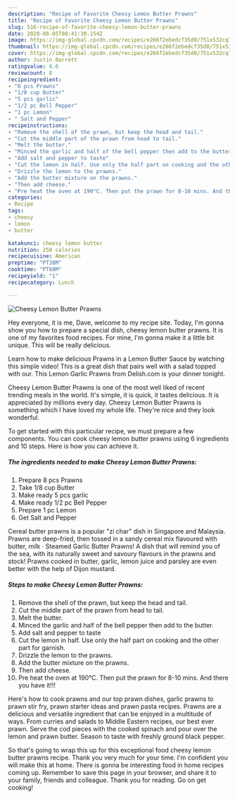 ```yaml
---
description: "Recipe of Favorite Cheesy Lemon Butter Prawns"
title: "Recipe of Favorite Cheesy Lemon Butter Prawns"
slug: 516-recipe-of-favorite-cheesy-lemon-butter-prawns
date: 2020-08-05T08:41:30.154Z
image: https://img-global.cpcdn.com/recipes/e266f2ebedcf35d0/751x532cq70/cheesy-lemon-butter-prawns-recipe-main-photo.jpg
thumbnail: https://img-global.cpcdn.com/recipes/e266f2ebedcf35d0/751x532cq70/cheesy-lemon-butter-prawns-recipe-main-photo.jpg
cover: https://img-global.cpcdn.com/recipes/e266f2ebedcf35d0/751x532cq70/cheesy-lemon-butter-prawns-recipe-main-photo.jpg
author: Justin Barrett
ratingvalue: 4.6
reviewcount: 8
recipeingredient:
- "8 pcs Prawns"
- "1/8 cup Butter"
- "5 pcs garlic"
- "1/2 pc Bell Pepper"
- "1 pc Lemon"
- " Salt and Pepper"
recipeinstructions:
- "Remove the shell of the prawn, but keep the head and tail."
- "Cut the middle part of the prawn from head to tail."
- "Melt the butter."
- "Minced the garlic and half of the bell pepper then add to the butter."
- "Add salt and pepper to taste"
- "Cut the lemon in half. Use only the half part on cooking and the other part for garnish."
- "Drizzle the lemon to the prawns."
- "Add the butter mixture on the prawns."
- "Then add cheese."
- "Pre heat the oven at 190°C. Then put the prawn for 8-10 mins. And there you have it!!!"
categories:
- Recipe
tags:
- cheesy
- lemon
- butter

katakunci: cheesy lemon butter 
nutrition: 258 calories
recipecuisine: American
preptime: "PT38M"
cooktime: "PT60M"
recipeyield: "1"
recipecategory: Lunch

---
```



![Cheesy Lemon Butter Prawns](https://img-global.cpcdn.com/recipes/e266f2ebedcf35d0/751x532cq70/cheesy-lemon-butter-prawns-recipe-main-photo.jpg)

Hey everyone, it is me, Dave, welcome to my recipe site. Today, I'm gonna show you how to prepare a special dish, cheesy lemon butter prawns. It is one of my favorites food recipes. For mine, I'm gonna make it a little bit unique. This will be really delicious.

Learn how to make delicious Prawns in a Lemon Butter Sauce by watching this simple video! This is a great dish that pairs well with a salad topped with our. This Lemon Garlic Prawns from Delish.com is your dinner tonight.

Cheesy Lemon Butter Prawns is one of the most well liked of recent trending meals in the world. It's simple, it is quick, it tastes delicious. It is appreciated by millions every day. Cheesy Lemon Butter Prawns is something which I have loved my whole life. They're nice and they look wonderful.


To get started with this particular recipe, we must prepare a few components. You can cook cheesy lemon butter prawns using 6 ingredients and 10 steps. Here is how you can achieve it.

<!--inarticleads1-->

##### The ingredients needed to make Cheesy Lemon Butter Prawns:

1. Prepare 8 pcs Prawns
1. Take 1/8 cup Butter
1. Make ready 5 pcs garlic
1. Make ready 1/2 pc Bell Pepper
1. Prepare 1 pc Lemon
1. Get  Salt and Pepper


Cereal butter prawns is a popular &#34;zi char&#34; dish in Singapore and Malaysia. Prawns are deep-fried, then tossed in a sandy cereal mix flavoured with butter, milk · Steamed Garlic Butter Prawns! A dish that will remind you of the sea, with its naturally sweet and savoury flavours in the prawns and stock! Prawns cooked in butter, garlic, lemon juice and parsley are even better with the help of Dijon mustard. 

<!--inarticleads2-->

##### Steps to make Cheesy Lemon Butter Prawns:

1. Remove the shell of the prawn, but keep the head and tail.
1. Cut the middle part of the prawn from head to tail.
1. Melt the butter.
1. Minced the garlic and half of the bell pepper then add to the butter.
1. Add salt and pepper to taste
1. Cut the lemon in half. Use only the half part on cooking and the other part for garnish.
1. Drizzle the lemon to the prawns.
1. Add the butter mixture on the prawns.
1. Then add cheese.
1. Pre heat the oven at 190°C. Then put the prawn for 8-10 mins. And there you have it!!!


Here&#39;s how to cook prawns and our top prawn dishes, garlic prawns to prawn stir fry, prawn starter ideas and prawn pasta recipes. Prawns are a delicious and versatile ingredient that can be enjoyed in a multitude of ways. From curries and salads to Middle Eastern recipes, our best ever prawn. Serve the cod pieces with the cooked spinach and pour over the lemon and prawn butter. Season to taste with freshly ground black pepper. 

So that's going to wrap this up for this exceptional food cheesy lemon butter prawns recipe. Thank you very much for your time. I'm confident you will make this at home. There is gonna be interesting food in home recipes coming up. Remember to save this page in your browser, and share it to your family, friends and colleague. Thank you for reading. Go on get cooking!
